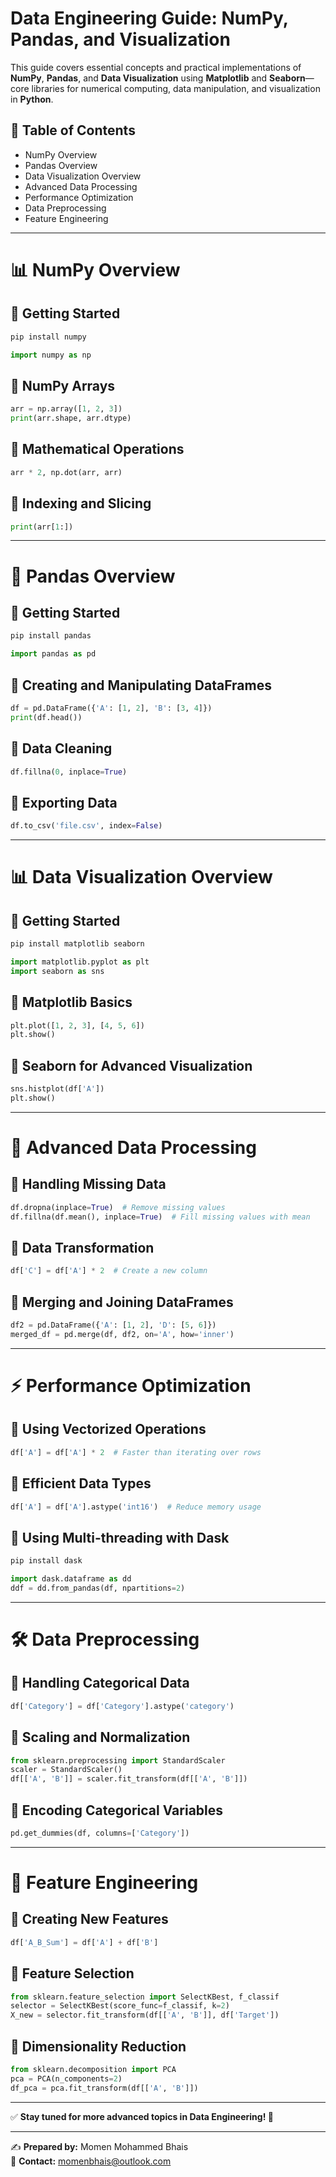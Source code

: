 # Data Engineering Guide: NumPy, Pandas, and Visualization

This guide covers essential concepts and practical implementations of **NumPy**, **Pandas**, and **Data Visualization** using **Matplotlib** and **Seaborn**—core libraries for numerical computing, data manipulation, and visualization in **Python**.

## 📌 Table of Contents
- NumPy Overview
- Pandas Overview
- Data Visualization Overview
- Advanced Data Processing
- Performance Optimization
- Data Preprocessing
- Feature Engineering

---

# 📊 NumPy Overview

## 🚀 Getting Started
```bash
pip install numpy
```
```python
import numpy as np
```

## 🔹 NumPy Arrays
```python
arr = np.array([1, 2, 3])
print(arr.shape, arr.dtype)
```

## 🔹 Mathematical Operations
```python
arr * 2, np.dot(arr, arr)
```

## 🔹 Indexing and Slicing
```python
print(arr[1:])
```

---

# 🐼 Pandas Overview

## 🚀 Getting Started
```bash
pip install pandas
```
```python
import pandas as pd
```

## 🔹 Creating and Manipulating DataFrames
```python
df = pd.DataFrame({'A': [1, 2], 'B': [3, 4]})
print(df.head())
```

## 🔹 Data Cleaning
```python
df.fillna(0, inplace=True)
```

## 🔹 Exporting Data
```python
df.to_csv('file.csv', index=False)
```

---

# 📊 Data Visualization Overview

## 🚀 Getting Started
```bash
pip install matplotlib seaborn
```
```python
import matplotlib.pyplot as plt
import seaborn as sns
```

## 🔹 Matplotlib Basics
```python
plt.plot([1, 2, 3], [4, 5, 6])
plt.show()
```

## 🔹 Seaborn for Advanced Visualization
```python
sns.histplot(df['A'])
plt.show()
```

---

# 🚀 Advanced Data Processing

## 🔹 Handling Missing Data
```python
df.dropna(inplace=True)  # Remove missing values
df.fillna(df.mean(), inplace=True)  # Fill missing values with mean
```

## 🔹 Data Transformation
```python
df['C'] = df['A'] * 2  # Create a new column
```

## 🔹 Merging and Joining DataFrames
```python
df2 = pd.DataFrame({'A': [1, 2], 'D': [5, 6]})
merged_df = pd.merge(df, df2, on='A', how='inner')
```

---

# ⚡ Performance Optimization

## 🔹 Using Vectorized Operations
```python
df['A'] = df['A'] * 2  # Faster than iterating over rows
```

## 🔹 Efficient Data Types
```python
df['A'] = df['A'].astype('int16')  # Reduce memory usage
```

## 🔹 Using Multi-threading with Dask
```bash
pip install dask
```
```python
import dask.dataframe as dd
ddf = dd.from_pandas(df, npartitions=2)
```

---

# 🛠️ Data Preprocessing

## 🔹 Handling Categorical Data
```python
df['Category'] = df['Category'].astype('category')
```

## 🔹 Scaling and Normalization
```python
from sklearn.preprocessing import StandardScaler
scaler = StandardScaler()
df[['A', 'B']] = scaler.fit_transform(df[['A', 'B']])
```

## 🔹 Encoding Categorical Variables
```python
pd.get_dummies(df, columns=['Category'])
```

---

# 🎯 Feature Engineering

## 🔹 Creating New Features
```python
df['A_B_Sum'] = df['A'] + df['B']
```

## 🔹 Feature Selection
```python
from sklearn.feature_selection import SelectKBest, f_classif
selector = SelectKBest(score_func=f_classif, k=2)
X_new = selector.fit_transform(df[['A', 'B']], df['Target'])
```

## 🔹 Dimensionality Reduction
```python
from sklearn.decomposition import PCA
pca = PCA(n_components=2)
df_pca = pca.fit_transform(df[['A', 'B']])
```

---

✅ **Stay tuned for more advanced topics in Data Engineering! 🚀**

---

✍️ **Prepared by:** Momen Mohammed Bhais  
📩 **Contact:** [momenbhais@outlook.com](mailto:momenbhais@outlook.com)

